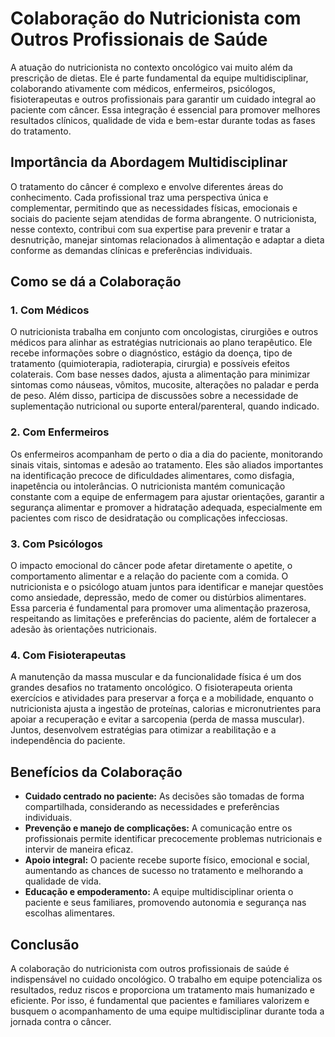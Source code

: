 # Colaboração do Nutricionista com Outros Profissionais de Saúde

A atuação do nutricionista no contexto oncológico vai muito além da prescrição de dietas. Ele é parte fundamental da equipe multidisciplinar, colaborando ativamente com médicos, enfermeiros, psicólogos, fisioterapeutas e outros profissionais para garantir um cuidado integral ao paciente com câncer. Essa integração é essencial para promover melhores resultados clínicos, qualidade de vida e bem-estar durante todas as fases do tratamento.

## Importância da Abordagem Multidisciplinar

O tratamento do câncer é complexo e envolve diferentes áreas do conhecimento. Cada profissional traz uma perspectiva única e complementar, permitindo que as necessidades físicas, emocionais e sociais do paciente sejam atendidas de forma abrangente. O nutricionista, nesse contexto, contribui com sua expertise para prevenir e tratar a desnutrição, manejar sintomas relacionados à alimentação e adaptar a dieta conforme as demandas clínicas e preferências individuais.

## Como se dá a Colaboração

### 1. **Com Médicos**

O nutricionista trabalha em conjunto com oncologistas, cirurgiões e outros médicos para alinhar as estratégias nutricionais ao plano terapêutico. Ele recebe informações sobre o diagnóstico, estágio da doença, tipo de tratamento (quimioterapia, radioterapia, cirurgia) e possíveis efeitos colaterais. Com base nesses dados, ajusta a alimentação para minimizar sintomas como náuseas, vômitos, mucosite, alterações no paladar e perda de peso. Além disso, participa de discussões sobre a necessidade de suplementação nutricional ou suporte enteral/parenteral, quando indicado.

### 2. **Com Enfermeiros**

Os enfermeiros acompanham de perto o dia a dia do paciente, monitorando sinais vitais, sintomas e adesão ao tratamento. Eles são aliados importantes na identificação precoce de dificuldades alimentares, como disfagia, inapetência ou intolerâncias. O nutricionista mantém comunicação constante com a equipe de enfermagem para ajustar orientações, garantir a segurança alimentar e promover a hidratação adequada, especialmente em pacientes com risco de desidratação ou complicações infecciosas.

### 3. **Com Psicólogos**

O impacto emocional do câncer pode afetar diretamente o apetite, o comportamento alimentar e a relação do paciente com a comida. O nutricionista e o psicólogo atuam juntos para identificar e manejar questões como ansiedade, depressão, medo de comer ou distúrbios alimentares. Essa parceria é fundamental para promover uma alimentação prazerosa, respeitando as limitações e preferências do paciente, além de fortalecer a adesão às orientações nutricionais.

### 4. **Com Fisioterapeutas**

A manutenção da massa muscular e da funcionalidade física é um dos grandes desafios no tratamento oncológico. O fisioterapeuta orienta exercícios e atividades para preservar a força e a mobilidade, enquanto o nutricionista ajusta a ingestão de proteínas, calorias e micronutrientes para apoiar a recuperação e evitar a sarcopenia (perda de massa muscular). Juntos, desenvolvem estratégias para otimizar a reabilitação e a independência do paciente.

## Benefícios da Colaboração

- **Cuidado centrado no paciente:** As decisões são tomadas de forma compartilhada, considerando as necessidades e preferências individuais.
- **Prevenção e manejo de complicações:** A comunicação entre os profissionais permite identificar precocemente problemas nutricionais e intervir de maneira eficaz.
- **Apoio integral:** O paciente recebe suporte físico, emocional e social, aumentando as chances de sucesso no tratamento e melhorando a qualidade de vida.
- **Educação e empoderamento:** A equipe multidisciplinar orienta o paciente e seus familiares, promovendo autonomia e segurança nas escolhas alimentares.

## Conclusão

A colaboração do nutricionista com outros profissionais de saúde é indispensável no cuidado oncológico. O trabalho em equipe potencializa os resultados, reduz riscos e proporciona um tratamento mais humanizado e eficiente. Por isso, é fundamental que pacientes e familiares valorizem e busquem o acompanhamento de uma equipe multidisciplinar durante toda a jornada contra o câncer.